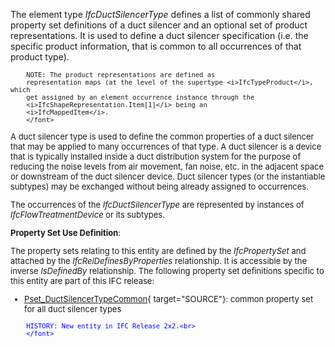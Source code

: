 ﻿The element type _IfcDuctSilencerType_ defines a list of commonly shared property set definitions of a duct silencer and an optional set of product representations. It is used to define a duct silencer specification (i.e. the specific product information, that is common to all occurrences of that product type).

> <font size="-1">
		NOTE: The product representations are defined as
		representation maps (at the level of the supertype <i>IfcTypeProduct</i>, which
		get assigned by an element occurrence instance through the
		<i>IfcShapeRepresentation.Item[1]</i> being an
		<i>IfcMappedItem</i>.
    	</font>

A duct silencer type is used to define the common properties of a duct silencer that may be applied to many occurrences of that type. A duct silencer is a device that is typically installed inside a duct distribution system for the purpose of reducing the noise levels from air movement, fan noise, etc. in the adjacent space or downstream of the duct silencer device. Duct silencer types (or the instantiable subtypes) may be exchanged without being already assigned to occurrences.

The occurrences of the _IfcDuctSilencerType_ are represented by instances of _IfcFlowTreatmentDevice_ or its subtypes.

****Property Set Use Definition****:

The property sets relating to this entity are defined by the _IfcPropertySet_ and attached by the _IfcRelDefinesByProperties_ relationship. It is accessible by the inverse _IsDefinedBy_ relationship. The following property set definitions specific to this entity are part of this IFC release:

* [Pset_DuctSilencerTypeCommon](../../psd/IfcHvacDomain/Pset_DuctSilencerTypeCommon.xml){ target="SOURCE"}: common property set for all duct silencer types 

> <font color="#0000ff" size="-1">
    	HISTORY: New entity in IFC Release 2x2.<br>
    	</font>
